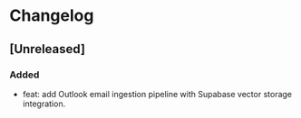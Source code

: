 # Changelog

## [Unreleased]

### Added
- feat: add Outlook email ingestion pipeline with Supabase vector storage integration.
